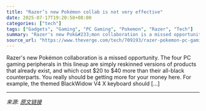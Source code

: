 ```yaml
---
title: "Razer’s new Pokémon collab is not very effective"
date: 2025-07-17T19:20:58+08:00
categories: ["tech"]
tags: ["Gadgets", "Gaming", "PC Gaming", "Pokemon", "Razer", "Tech"]
summary: "Razer's new Pok&#233;mon collaboration is a missed opportunity. The four PC gaming peripherals in this lineup are simply reskinned versions of products that already exist, and which cost $20 to $40 mo"
source_url: "https://www.theverge.com/tech/709193/razer-pokemon-pc-gaming-accessories-keyboard-mouse-headset"
---
```


Razer's new Pok&#233;mon collaboration is a missed opportunity. The four PC gaming peripherals in this lineup are simply reskinned versions of products that already exist, and which cost $20 to $40 more than their all-black counterparts. You really should be getting more for your money here. For example, the themed BlackWidow V4 X keyboard should [&#8230;]

---

*来源: [原文链接](https://www.theverge.com/tech/709193/razer-pokemon-pc-gaming-accessories-keyboard-mouse-headset)*
